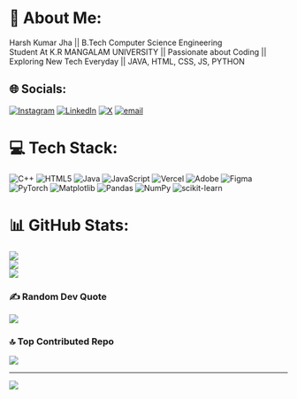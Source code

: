 # 💫 About Me:
Harsh Kumar Jha || B.Tech Computer Science Engineering <br>Student At K.R MANGALAM UNIVERSITY || Passionate about Coding ||<br> Exploring New Tech Everyday || JAVA, HTML, CSS, JS,  PYTHON


## 🌐 Socials:
[![Instagram](https://img.shields.io/badge/Instagram-%23E4405F.svg?logo=Instagram&logoColor=white)](https://instagram.com/harsh.j00) [![LinkedIn](https://img.shields.io/badge/LinkedIn-%230077B5.svg?logo=linkedin&logoColor=white)](https://linkedin.com/in/harshgod) [![X](https://img.shields.io/badge/X-black.svg?logo=X&logoColor=white)](https://x.com/harsh_j0) [![email](https://img.shields.io/badge/Email-D14836?logo=gmail&logoColor=white)](mailto:harshjha082004@gmail.com) 

# 💻 Tech Stack:
![C++](https://img.shields.io/badge/c++-%2300599C.svg?style=flat-square&logo=c%2B%2B&logoColor=white) ![HTML5](https://img.shields.io/badge/html5-%23E34F26.svg?style=flat-square&logo=html5&logoColor=white) ![Java](https://img.shields.io/badge/java-%23ED8B00.svg?style=flat-square&logo=openjdk&logoColor=white) ![JavaScript](https://img.shields.io/badge/javascript-%23323330.svg?style=flat-square&logo=javascript&logoColor=%23F7DF1E) ![Vercel](https://img.shields.io/badge/vercel-%23000000.svg?style=flat-square&logo=vercel&logoColor=white) ![Adobe](https://img.shields.io/badge/adobe-%23FF0000.svg?style=flat-square&logo=adobe&logoColor=white) ![Figma](https://img.shields.io/badge/figma-%23F24E1E.svg?style=flat-square&logo=figma&logoColor=white) ![PyTorch](https://img.shields.io/badge/PyTorch-%23EE4C2C.svg?style=flat-square&logo=PyTorch&logoColor=white) ![Matplotlib](https://img.shields.io/badge/Matplotlib-%23ffffff.svg?style=flat-square&logo=Matplotlib&logoColor=black) ![Pandas](https://img.shields.io/badge/pandas-%23150458.svg?style=flat-square&logo=pandas&logoColor=white) ![NumPy](https://img.shields.io/badge/numpy-%23013243.svg?style=flat-square&logo=numpy&logoColor=white) ![scikit-learn](https://img.shields.io/badge/scikit--learn-%23F7931E.svg?style=flat-square&logo=scikit-learn&logoColor=white)
# 📊 GitHub Stats:
![](https://github-readme-stats.vercel.app/api?username=harshj00&theme=gotham&hide_border=false&include_all_commits=false&count_private=false)<br/>
![](https://github-readme-streak-stats.herokuapp.com/?user=harshj00&theme=gotham&hide_border=false)<br/>
![](https://github-readme-stats.vercel.app/api/top-langs/?username=harshj00&theme=gotham&hide_border=false&include_all_commits=false&count_private=false&layout=compact)

### ✍️ Random Dev Quote
![](https://quotes-github-readme.vercel.app/api?type=horizontal&theme=radical)

### 🔝 Top Contributed Repo
![](https://github-contributor-stats.vercel.app/api?username=harshj00&limit=5&theme=dark&combine_all_yearly_contributions=true)

---
[![](https://visitcount.itsvg.in/api?id=harshj00&icon=0&color=0)](https://visitcount.itsvg.in)


